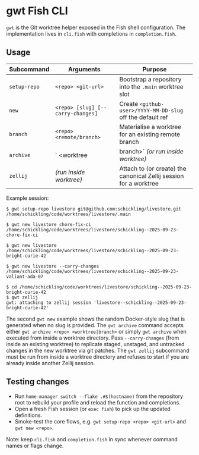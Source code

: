 # gwt Fish CLI

`gwt` is the Git worktree helper exposed in the Fish shell configuration. The implementation lives in `cli.fish` with completions in `completion.fish`.

## Usage

| Subcommand   | Arguments                         | Purpose                                                     |
|--------------|-----------------------------------|-------------------------------------------------------------|
| `setup-repo` | `<repo> <git-url>`                | Bootstrap a repository into the `.main` worktree slot       |
| `new`        | `<repo> [slug] [--carry-changes]` | Create `<github-user>/YYYY-MM-DD-slug` off the default ref  |
| `branch`     | `<repo> <remote/branch>`          | Materialise a worktree for an existing remote branch        |
| `archive`    | `<repo> <worktree|branch>` *(or run inside worktree)* | Move a worktree under `.archive` and prune related metadata |
| `zellij`     | *(run inside worktree)*           | Attach to (or create) the canonical Zellij session for a worktree |

Example session:

```fish
$ gwt setup-repo livestore git@github.com:schickling/livestore.git
/home/schickling/code/worktrees/livestore/.main

$ gwt new livestore chore-fix-ci
/home/schickling/code/worktrees/livestore/schickling--2025-09-23-chore-fix-ci

$ gwt new livestore
/home/schickling/code/worktrees/livestore/schickling--2025-09-23-bright-curie-42

$ gwt new livestore --carry-changes
/home/schickling/code/worktrees/livestore/schickling--2025-09-23-valiant-ada-07

$ cd /home/schickling/code/worktrees/livestore/schickling--2025-09-23-bright-curie-42
$ gwt zellij
gwt: attaching to zellij session 'livestore--schickling--2025-09-23-bright-curie-42'
```

The second `gwt new` example shows the random Docker-style slug that is generated when no slug is provided.
The `gwt archive` command accepts either `gwt archive <repo> <worktree|branch>` or simply `gwt archive` when executed from inside a worktree directory.
Pass `--carry-changes` (from inside an existing worktree) to replicate staged, unstaged, and untracked changes in the new worktree via git patches.
The `gwt zellij` subcommand must be run from inside a worktree directory and refuses to start if you are already inside another Zellij session.

## Testing changes
- Run `home-manager switch --flake .#$(hostname)` from the repository root to rebuild your profile and reload the function and completions.
- Open a fresh Fish session (or `exec fish`) to pick up the updated definitions.
- Smoke-test the core flows, e.g. `gwt setup-repo <repo> <git-url>` and `gwt new <repo>`.

Note: keep `cli.fish` and `completion.fish` in sync whenever command names or flags change.
